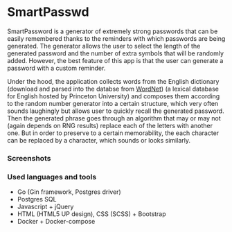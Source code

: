 # SmartPasswd

SmartPassword is a generator of extremely strong passwords that can be easily remembered thanks to the reminders with which passwords are being generated.
The generator allows the user to select the length of the generated password and the number of extra symbols that will be randomly added. However, the best feature of this app is that the user can generate a password with a custom reminder.

Under the hood, the application collects words from the English dictionary (download and parsed into the databse from <a href="https://wordnet.princeton.edu/">WordNet</a>) (a lexical database for English hosted by Princeton University) and composes them according to the random number generator into a certain structure, which very often sounds laughingly but allows user to quickly recall the generated password. Then the generated phrase goes through an algorithm that may or may not (again depends on RNG results) replace each of the letters with another one. But in order to preserve to a certain memorability, the each character can be replaced by a character, which sounds or looks similarly.

### Screenshots

### Used languages and tools
  - Go (Gin framework, Postgres driver)
  - Postgres SQL
  - Javascript + jQuery
  - HTML (HTML5 UP design), CSS (SCSS) + Bootstrap
  - Docker + Docker-compose
